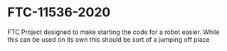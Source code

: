 # FTC-11536-2020
FTC Project designed to make starting the code for a robot easier. While this can be used on its own this should be  sort of a jumping off place

